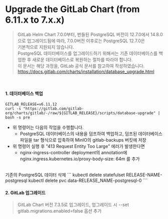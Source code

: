 # Upgrade the GitLab Chart (from 6.11.x to 7.x.x)
> GitLab Helm Chart 7.0.0부터, 번들된 PostgreSQL 버전이 12.7.0에서 14.8.0으로 업그레이드됨에 따라,
> 7.0.0버전 이후로는 PostgreSQL 12.7.0은</br>
> 기본적으로 지원되지 않습니다.<br/>
> PostgreSQL 데이터베이스를 업그레이드하기 위해서는 기존 데이터베이스를 백업한 후 새로운 데이터베이스로 복원하는 절차를 따라야 합니다.<br/>
> 이 문서는 해당 과정을, GitLab 공식 문서를 참고하여 작성하였습니다.<br/>
> https://docs.gitlab.com/charts/installation/database_upgrade.html
<br/>

#### 1. 데이터베이스 백업
```
GITLAB_RELEASE=v6.11.12
curl -s "https://gitlab.com/gitlab-org/charts/gitlab/-/raw/${GITLAB_RELEASE}/scripts/database-upgrade" | bash -s pre
```
- 위 명령어는 다음의 작업을 수행합니다.
    - PostgreSQL 데이터베이스의 내용을 덤프하여 백업하고, 덤프된 데이터베이스 파일을 tar 형식으로 압축하여 MinIO의 gitlab-backups 버킷에 저장
- 위 명령어 실행 후 "413 Request Entity Too Large" 에러가 발생한다면
    - nginx-ingress-controller deployment의 annotation에 nginx.ingress.kubernetes.io/proxy-body-size: 64m 를 추가
<br/>
기존의 PostgreSQL 데이터 삭제
```
kubectl delete statefulset RELEASE-NAME-postgresql
kubectl delete pvc data-RELEASE_NAME-postgresql-0
```
<br/>

#### 2. GitLab 업그레이드
> GitLab Chart 버전 7.3.5로 업그레이드, 업그레이드 시 --set gitlab.migrations.enabled=false 옵션 추가 
